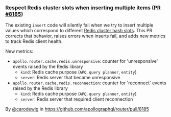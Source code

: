 ### Respect Redis cluster slots when inserting multiple items ([PR #8185](https://github.com/apollographql/router/pull/8185))

The existing `insert` code will silently fail when we try to insert multiple values which correspond to different [Redis cluster hash slots](https://redis.io/docs/latest/operate/oss_and_stack/reference/cluster-spec/#key-distribution-model). This PR corrects that behavior, raises errors when inserts fail, and adds new metrics to track Redis client health.

New metrics:
* `apollo.router.cache.redis.unresponsive`: counter for 'unresponsive' events raised by the Redis library
  * `kind`: Redis cache purpose (`APQ`, `query planner`, `entity`)
  * `server`: Redis server that became unresponsive
* `apollo.router.cache.redis.reconnection`: counter for 'reconnect' events raised by the Redis library
  * `kind`: Redis cache purpose (`APQ`, `query planner`, `entity`)
  * `server`: Redis server that required client reconnection

By [@carodewig](https://github.com/carodewig) in https://github.com/apollographql/router/pull/8185